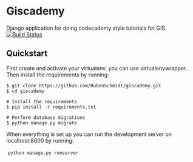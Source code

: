 # Giscademy
Django application for doing codecademy style tutorials for GIS.
[![Build Status](https://travis-ci.org/RubenSchmidt/giscademy.svg?branch=master)](https://travis-ci.org/RubenSchmidt/giscademy)

## Quickstart
First create and activate your virtualenv, you can use virtualenvwrapper. Then install the requirements by running:
    
```
$ git clone https://github.com/RubenSchmidt/giscademy.git
$ cd giscademy

# Install the requirements
$ pip install -r requirements.txt

# Perform database migrations
$ python manage.py migrate
```
When everything is set up you can run the development server on localhost:8000 by running:

  ```python manage.py runserver```
  
